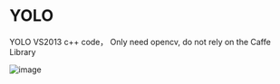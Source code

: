 # YOLO

YOLO  VS2013 c++ code， Only need opencv, do not rely on the Caffe Library

![image](https://github.com/guozhongluo/YOLO/blob/master/darknet_lgz/person.jpg)
